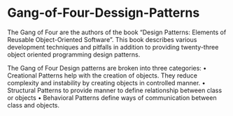 # Gang-of-Four-Dessign-Patterns

The Gang of Four are the authors of the book “Design Patterns: Elements 
of Reusable Object-Oriented Software”.  This book describes various 
development techniques and pitfalls in addition to providing twenty-three 
object oriented programming design patterns.

The Gang of Four Design patterns are broken into three categories: 
•	Creational Patterns help with the creation of objects. They reduce 
  complexity and instability by creating objects in controlled manner.
•	Structural Patterns to provide manner to define relationship between 
  class or objects
•	Behavioral Patterns define ways of communication between class and objects.
